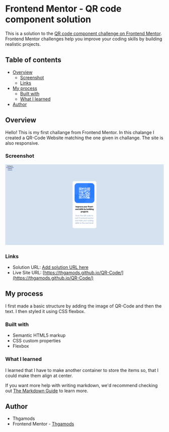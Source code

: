 # Frontend Mentor - QR code component solution

This is a solution to the [QR code component challenge on Frontend Mentor](https://www.frontendmentor.io/challenges/qr-code-component-iux_sIO_H). Frontend Mentor challenges help you improve your coding skills by building realistic projects. 

## Table of contents

- [Overview](#overview)
  - [Screenshot](#screenshot)
  - [Links](#links)
- [My process](#my-process)
  - [Built with](#built-with)
  - [What I learned](#what-i-learned)
- [Author](#author)

## Overview

Hello! This is my first challange from Frontend Mentor. In this chalange I created a QR-Code Website matching the one given in challange. The site is also responsive.

### Screenshot

![Screenshot Of my Project](./src/images/Screenshot.png)

### Links

- Solution URL: [Add solution URL here](https://your-solution-url.com)
- Live Site URL: [https://thgamods.github.io/QR-Code/](https://thgamods.github.io/QR-Code/)

## My process

I first made a basic structure by adding the image of QR-Code and then the text. I then styled it using CSS flexbox. 

### Built with

- Semantic HTML5 markup
- CSS custom properties
- Flexbox

### What I learned

I learned that I have to make another container to store the items so, that I could make them align at center. 

If you want more help with writing markdown, we'd recommend checking out [The Markdown Guide](https://www.markdownguide.org/) to learn more.

## Author

- Thgamods
- Frontend Mentor - [Thgamods](https://www.frontendmentor.io/profile/Thgamods)
